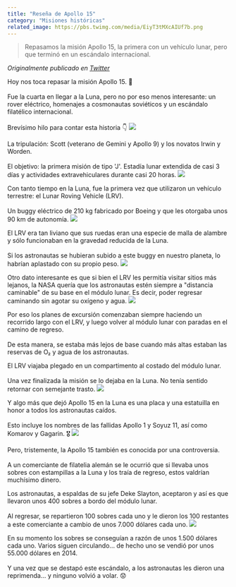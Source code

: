 ```yaml
---
title: "Reseña de Apollo 15"
category: "Misiones históricas"
related_image: https://pbs.twimg.com/media/EiyT3tMXcAIUf7b.png
---
```

> Repasamos la misión Apollo 15, la primera con un vehículo lunar, pero que terminó en un escándalo internacional.

*Originalmente publicado en [Twitter](https://twitter.com/guidodecaso/status/1309584182927077377)*

<div class="card-tweets" dir="auto">
    <p>Hoy nos toca repasar la misión Apollo 15. 🚀<br />
<br />
Fue la cuarta en llegar a la Luna, pero no por eso menos interesante: un rover eléctrico, homenajes a cosmonautas soviéticos y un escándalo filatélico internacional.<br />
<br />
Brevísimo hilo para contar esta historia 👇 <span class="entity-image"><a href="https://pbs.twimg.com/media/EiyT3tMXcAIUf7b.png" target="_blank"><img src="https://pbs.twimg.com/media/EiyT3tMXcAIUf7b.png"></a></span></p>
    <p>La tripulación: Scott (veterano de Gemini y Apollo 9) y los novatos Irwin y Worden.<br />
<br />
El objetivo: la primera misión de tipo 'J'. Estadía lunar extendida de casi 3 días y actividades extravehiculares durante casi 20 horas. <span class="entity-image"><a href="https://pbs.twimg.com/media/EiyT4K2X0AIcjPE.jpg" target="_blank"><img src="https://pbs.twimg.com/media/EiyT4K2X0AIcjPE.jpg"></a></span></p>
    <p>Con tanto tiempo en la Luna, fue la primera vez que utilizaron un vehículo terrestre: el Lunar Roving Vehicle (LRV). <br />
<br />
Un buggy eléctrico de 210 kg fabricado por Boeing y que les otorgaba unos 90 km de autonomía. <span class="entity-image"><a href="https://pbs.twimg.com/media/EiyT4m0WkAUuGQQ.png" target="_blank"><img src="https://pbs.twimg.com/media/EiyT4m0WkAUuGQQ.png"></a></span></p>
    <p>El LRV era tan liviano que sus ruedas eran una especie de malla de alambre y sólo funcionaban en la gravedad reducida de la Luna.<br />
<br />
Si los astronautas se hubieran subido a este buggy en nuestro planeta, lo habrían aplastado con su propio peso. <span class="entity-image"><a href="https://pbs.twimg.com/media/EiyT5G7XgAQwae-.jpg" target="_blank"><img src="https://pbs.twimg.com/media/EiyT5G7XgAQwae-.jpg"></a></span></p>
    <p>Otro dato interesante es que si bien el LRV les permitía visitar sitios más lejanos, la NASA quería que los astronautas estén siempre a "distancia caminable" de su base en el módulo lunar. Es decir, poder regresar caminando sin agotar su oxígeno y agua. <span class="entity-image"><a href="https://pbs.twimg.com/media/EiyT5kIWAAMypZC.png" target="_blank"><img src="https://pbs.twimg.com/media/EiyT5kIWAAMypZC.png"></a></span></p>
    <p>Por eso los planes de excursión comenzaban siempre haciendo un recorrido largo con el LRV, y luego volver al módulo lunar con paradas en el camino de regreso.<br />
<br />
De esta manera, se estaba más lejos de base cuando más altas estaban las reservas de O₂ y agua de los astronautas.</p>
    <p>El LRV viajaba plegado en un compartimento al costado del módulo lunar. <br />
<br />
Una vez finalizada la misión se lo dejaba en la Luna. No tenía sentido retornar con semejante trasto. <span class="entity-image"><a href="https://pbs.twimg.com/media/EiyT6dqXgAM4pMF.jpg" target="_blank"><img src="https://pbs.twimg.com/media/EiyT6dqXgAM4pMF.jpg"></a></span></p>
    <p>Y algo más que dejó Apollo 15 en la Luna es una placa y una estatuilla en honor a todos los astronautas caídos.<br />
<br />
Esto incluye los nombres de las fallidas Apollo 1 y Soyuz 11, así como Komarov y Gagarin. 🎖️ <span class="entity-image"><a href="https://pbs.twimg.com/media/EiyT64_XYAE6gSh.jpg" target="_blank"><img src="https://pbs.twimg.com/media/EiyT64_XYAE6gSh.jpg"></a></span></p>
    <p>Pero, tristemente, la Apollo 15 también es conocida por una controversia.<br />
<br />
A un comerciante de filatelia alemán se le ocurrió que si llevaba unos sobres con estampillas a la Luna y los traía de regreso, estos valdrían muchísimo dinero.</p>
    <p>Los astronautas, a espaldas de su jefe Deke Slayton, aceptaron y así es que llevaron unos 400 sobres a bordo del módulo lunar.<br />
<br />
Al regresar, se repartieron 100 sobres cada uno y le dieron los 100 restantes a este comerciante a cambio de unos 7.000 dólares cada uno. <span class="entity-image"><a href="https://pbs.twimg.com/media/EiyT7blWAAYlP3D.jpg" target="_blank"><img src="https://pbs.twimg.com/media/EiyT7blWAAYlP3D.jpg"></a></span></p>
    <p>En su momento los sobres se conseguían a razón de unos 1.500 dólares cada uno. Varios siguen circulando... de hecho uno se vendió por unos 55.000 dólares en 2014.<br />
<br />
Y una vez que se destapó este escándalo, a los astronautas les dieron una reprimenda... y ninguno volvió a volar. 😟</p>
    <p><a class="entity-mention entity-mention-first" href="https://twitter.com/threadreaderapp"></a></p>
</div>

